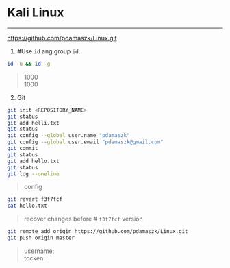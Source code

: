 # **Kali Linux**

---
https://github.com/pdamaszk/Linux.git
1. #Use `id` ang group `id`.
 ```bash
id -u && id -g
 ```
> 1000\
> 1000

2. Git
 ```bash
git init <REPOSITORY_NAME>
git status
git add helli.txt
git status
git config --global user.name "pdamaszk"
git config --global user.email "pdamaszk@gmail.com"
git commit
git status
git add hello.txt
git status
git log --oneline
 ```
> config

 ```bash
 git revert f3f7fcf
 cat hello.txt
 ```
> recover changes before # `f3f7fcf` version

  ```bash
  git remote add origin https://github.com/pdamaszk/Linux.git
  git push origin master
  ```
  > username:\
  > tocken: 






